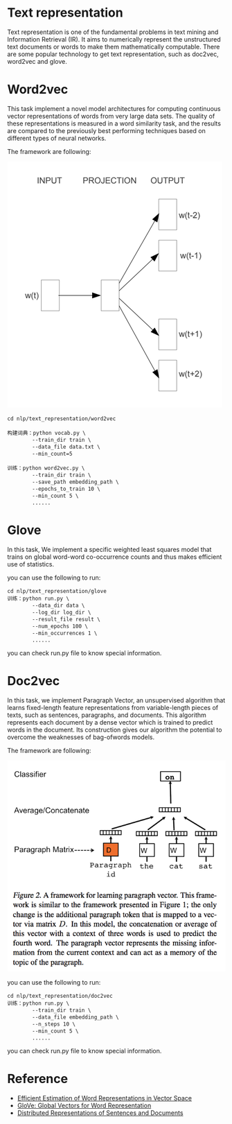 # Text representation

Text representation is one of the fundamental problems in text mining and Information Retrieval (IR).
It aims to numerically represent the unstructured text documents or words to make them mathematically computable. 
There are some popular technology to get text representation, such as doc2vec, word2vec and glove.

# Word2vec

This task implement a novel model architectures for computing continuous vector representations of words from very large data sets.
The quality of these representations is measured in a word similarity task, and the results are compared to the previously
best performing techniques based on different types of neural networks.

The framework are following:

![word2vec](../../images/word2vec.png)

```
cd nlp/text_representation/word2vec

构建词典：python vocab.py \
        --train_dir train \
        --data_file data.txt \
        --min_count=5

训练：python word2vec.py \
        --train_dir train \
        --save_path embedding_path \
        --epochs_to_train 10 \
        --min_count 5 \
        ......
```

# Glove

In this task, We implement a specific weighted least squares model that trains on global word-word co-occurrence counts and thus makes efficient use of statistics.

you can use the following to run:

```
cd nlp/text_representation/glove
训练：python run.py \
        --data_dir data \
        --log_dir log_dir \
        --result_file result \
        --num_epochs 100 \
        --min_occurrences 1 \
        ......
```

you can check run.py file to know special information.

# Doc2vec

In this task, we implement Paragraph Vector, an unsupervised algorithm that learns fixed-length feature representations from variable-length pieces of texts, such as
sentences, paragraphs, and documents. This algorithm represents each document by a dense vector which is trained to predict words in the document.
Its construction gives our algorithm the potential to overcome the weaknesses of bag-ofwords models.

The framework are following:

![doc2vec](../../images/doc2vec.png)

you can use the following to run:

```
cd nlp/text_representation/doc2vec
训练：python run.py \
        --train_dir train \
        --data_file embedding_path \
        --n_steps 10 \
        --min_count 5 \
        ......
```
you can check run.py file to know special information.

# Reference

- [Efficient Estimation of Word Representations in Vector Space](https://arxiv.org/pdf/1301.3781.pdf)
- [GloVe: Global Vectors for Word Representation](https://nlp.stanford.edu/projects/glove/)
- [Distributed Representations of Sentences and Documents](https://arxiv.org/pdf/1405.4053.pdf)
